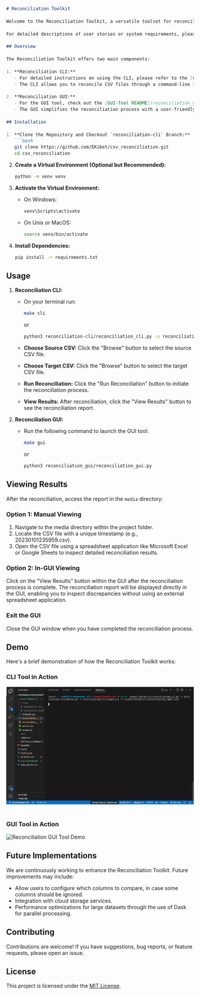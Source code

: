 ```markdown
# Reconciliation Toolkit

Welcome to the Reconciliation Toolkit, a versatile toolset for reconciling CSV files with ease. This toolkit provides both a Command Line Interface (CLI) and a Graphical User Interface (GUI) to streamline the reconciliation process.

For detailed descriptions of user stories or system requirements, please refer to [user stories](user_stories.md).

## Overview

The Reconciliation Toolkit offers two main components:

1. **Reconciliation CLI:**
   - For detailed instructions on using the CLI, please refer to the [CLI README](reconciliation-cli/README.md).
   - The CLI allows you to reconcile CSV files through a command-line interface, providing a summary of discrepancies and saving a reconciliation report.

2. **Reconciliation GUI:**
   - For the GUI tool, check out the [GUI-Tool README](reconciliation_gui/README.md).
   - The GUI simplifies the reconciliation process with a user-friendly interface, allowing you to select source and target CSV files, run reconciliation, view results visually and save a reconciliation report.

## Installation

1. **Clone the Repository and Checkout `reconciliation-cli` Branch:**
   ```bash
   git clone https://github.com/EKibet/csv_reconciliation.git
   cd csv_reconciliation
   ```

2. **Create a Virtual Environment (Optional but Recommended):**
   ```bash
   python -m venv venv
   ```

3. **Activate the Virtual Environment:**
   - On Windows:
     ```bash
     venv\Scripts\activate
     ```
   - On Unix or MacOS:
     ```bash
     source venv/bin/activate
     ```

4. **Install Dependencies:**
   ```bash
   pip install -r requirements.txt
   ```

## Usage

1. **Reconciliation CLI:**
   - On your terminal run:
      ```bash
      make cli
      ```
      or  
      ```bash
      python3 reconciliation-cli/reconciliation_cli.py -s reconciliation-cli/source.csv -t reconciliation-cli/target.csv -o reconciliation-cli/reconciliation_report.csv
      ```
   - **Choose Source CSV:**
      Click the "Browse" button to select the source CSV file.

   - **Choose Target CSV:**
      Click the "Browse" button to select the target CSV file.

   - **Run Reconciliation:**
      Click the "Run Reconciliation" button to initiate the reconciliation process.

   - **View Results:**
      After reconciliation, click the "View Results" button to see the reconciliation report.

2. **Reconciliation GUI:**
   - Run the following command to launch the GUI tool:
      ```bash
      make gui
      ```
      or  
      ```bash
      python3 reconciliation_gui/reconciliation_gui.py
      ```

## Viewing Results

After the reconciliation, access the report in the `media` directory:

### Option 1: Manual Viewing

1. Navigate to the media directory within the project folder.
2. Locate the CSV file with a unique timestamp (e.g., 20230101235959.csv).
3. Open the CSV file using a spreadsheet application like Microsoft Excel or Google Sheets to inspect detailed reconciliation results.

### Option 2: In-GUI Viewing

Click on the "View Results" button within the GUI after the reconciliation process is complete. The reconciliation report will be displayed directly in the GUI, enabling you to inspect discrepancies without using an external spreadsheet application.

### Exit the GUI

Close the GUI window when you have completed the reconciliation process.

## Demo

Here's a brief demonstration of how the Reconciliation Toolkit works:

### CLI Tool in Action

![Reconciliation CLI Tool Demo](media/reconciliation-tool-inaction.gif)
<br>
<br>

### GUI Tool in Action

![Reconciliation GUI Tool Demo](media/reconciliation-gui-inaction.gif)

## Future Implementations

We are continuously working to enhance the Reconciliation Toolkit. Future improvements may include:

- Allow users to configure which columns to compare, in case some columns should be ignored.
- Integration with cloud storage services.
- Performance optimizations for large datasets through the use of Dask for parallel processing.

## Contributing

Contributions are welcome! If you have suggestions, bug reports, or feature requests, please open an issue.

## License

This project is licensed under the [MIT License](LICENSE).
```